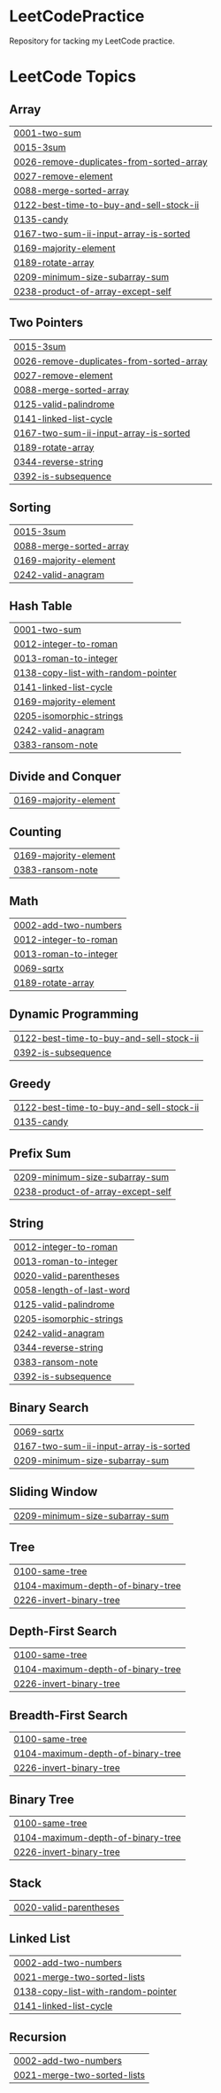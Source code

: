# LeetCodePractice
Repository for tacking my LeetCode practice.

<!---LeetCode Topics Start-->
# LeetCode Topics
## Array
|  |
| ------- |
| [0001-two-sum](https://github.com/EPalmer14/LeetCodePractice/tree/master/0001-two-sum) |
| [0015-3sum](https://github.com/EPalmer14/LeetCodePractice/tree/master/0015-3sum) |
| [0026-remove-duplicates-from-sorted-array](https://github.com/EPalmer14/LeetCodePractice/tree/master/0026-remove-duplicates-from-sorted-array) |
| [0027-remove-element](https://github.com/EPalmer14/LeetCodePractice/tree/master/0027-remove-element) |
| [0088-merge-sorted-array](https://github.com/EPalmer14/LeetCodePractice/tree/master/0088-merge-sorted-array) |
| [0122-best-time-to-buy-and-sell-stock-ii](https://github.com/EPalmer14/LeetCodePractice/tree/master/0122-best-time-to-buy-and-sell-stock-ii) |
| [0135-candy](https://github.com/EPalmer14/LeetCodePractice/tree/master/0135-candy) |
| [0167-two-sum-ii-input-array-is-sorted](https://github.com/EPalmer14/LeetCodePractice/tree/master/0167-two-sum-ii-input-array-is-sorted) |
| [0169-majority-element](https://github.com/EPalmer14/LeetCodePractice/tree/master/0169-majority-element) |
| [0189-rotate-array](https://github.com/EPalmer14/LeetCodePractice/tree/master/0189-rotate-array) |
| [0209-minimum-size-subarray-sum](https://github.com/EPalmer14/LeetCodePractice/tree/master/0209-minimum-size-subarray-sum) |
| [0238-product-of-array-except-self](https://github.com/EPalmer14/LeetCodePractice/tree/master/0238-product-of-array-except-self) |
## Two Pointers
|  |
| ------- |
| [0015-3sum](https://github.com/EPalmer14/LeetCodePractice/tree/master/0015-3sum) |
| [0026-remove-duplicates-from-sorted-array](https://github.com/EPalmer14/LeetCodePractice/tree/master/0026-remove-duplicates-from-sorted-array) |
| [0027-remove-element](https://github.com/EPalmer14/LeetCodePractice/tree/master/0027-remove-element) |
| [0088-merge-sorted-array](https://github.com/EPalmer14/LeetCodePractice/tree/master/0088-merge-sorted-array) |
| [0125-valid-palindrome](https://github.com/EPalmer14/LeetCodePractice/tree/master/0125-valid-palindrome) |
| [0141-linked-list-cycle](https://github.com/EPalmer14/LeetCodePractice/tree/master/0141-linked-list-cycle) |
| [0167-two-sum-ii-input-array-is-sorted](https://github.com/EPalmer14/LeetCodePractice/tree/master/0167-two-sum-ii-input-array-is-sorted) |
| [0189-rotate-array](https://github.com/EPalmer14/LeetCodePractice/tree/master/0189-rotate-array) |
| [0344-reverse-string](https://github.com/EPalmer14/LeetCodePractice/tree/master/0344-reverse-string) |
| [0392-is-subsequence](https://github.com/EPalmer14/LeetCodePractice/tree/master/0392-is-subsequence) |
## Sorting
|  |
| ------- |
| [0015-3sum](https://github.com/EPalmer14/LeetCodePractice/tree/master/0015-3sum) |
| [0088-merge-sorted-array](https://github.com/EPalmer14/LeetCodePractice/tree/master/0088-merge-sorted-array) |
| [0169-majority-element](https://github.com/EPalmer14/LeetCodePractice/tree/master/0169-majority-element) |
| [0242-valid-anagram](https://github.com/EPalmer14/LeetCodePractice/tree/master/0242-valid-anagram) |
## Hash Table
|  |
| ------- |
| [0001-two-sum](https://github.com/EPalmer14/LeetCodePractice/tree/master/0001-two-sum) |
| [0012-integer-to-roman](https://github.com/EPalmer14/LeetCodePractice/tree/master/0012-integer-to-roman) |
| [0013-roman-to-integer](https://github.com/EPalmer14/LeetCodePractice/tree/master/0013-roman-to-integer) |
| [0138-copy-list-with-random-pointer](https://github.com/EPalmer14/LeetCodePractice/tree/master/0138-copy-list-with-random-pointer) |
| [0141-linked-list-cycle](https://github.com/EPalmer14/LeetCodePractice/tree/master/0141-linked-list-cycle) |
| [0169-majority-element](https://github.com/EPalmer14/LeetCodePractice/tree/master/0169-majority-element) |
| [0205-isomorphic-strings](https://github.com/EPalmer14/LeetCodePractice/tree/master/0205-isomorphic-strings) |
| [0242-valid-anagram](https://github.com/EPalmer14/LeetCodePractice/tree/master/0242-valid-anagram) |
| [0383-ransom-note](https://github.com/EPalmer14/LeetCodePractice/tree/master/0383-ransom-note) |
## Divide and Conquer
|  |
| ------- |
| [0169-majority-element](https://github.com/EPalmer14/LeetCodePractice/tree/master/0169-majority-element) |
## Counting
|  |
| ------- |
| [0169-majority-element](https://github.com/EPalmer14/LeetCodePractice/tree/master/0169-majority-element) |
| [0383-ransom-note](https://github.com/EPalmer14/LeetCodePractice/tree/master/0383-ransom-note) |
## Math
|  |
| ------- |
| [0002-add-two-numbers](https://github.com/EPalmer14/LeetCodePractice/tree/master/0002-add-two-numbers) |
| [0012-integer-to-roman](https://github.com/EPalmer14/LeetCodePractice/tree/master/0012-integer-to-roman) |
| [0013-roman-to-integer](https://github.com/EPalmer14/LeetCodePractice/tree/master/0013-roman-to-integer) |
| [0069-sqrtx](https://github.com/EPalmer14/LeetCodePractice/tree/master/0069-sqrtx) |
| [0189-rotate-array](https://github.com/EPalmer14/LeetCodePractice/tree/master/0189-rotate-array) |
## Dynamic Programming
|  |
| ------- |
| [0122-best-time-to-buy-and-sell-stock-ii](https://github.com/EPalmer14/LeetCodePractice/tree/master/0122-best-time-to-buy-and-sell-stock-ii) |
| [0392-is-subsequence](https://github.com/EPalmer14/LeetCodePractice/tree/master/0392-is-subsequence) |
## Greedy
|  |
| ------- |
| [0122-best-time-to-buy-and-sell-stock-ii](https://github.com/EPalmer14/LeetCodePractice/tree/master/0122-best-time-to-buy-and-sell-stock-ii) |
| [0135-candy](https://github.com/EPalmer14/LeetCodePractice/tree/master/0135-candy) |
## Prefix Sum
|  |
| ------- |
| [0209-minimum-size-subarray-sum](https://github.com/EPalmer14/LeetCodePractice/tree/master/0209-minimum-size-subarray-sum) |
| [0238-product-of-array-except-self](https://github.com/EPalmer14/LeetCodePractice/tree/master/0238-product-of-array-except-self) |
## String
|  |
| ------- |
| [0012-integer-to-roman](https://github.com/EPalmer14/LeetCodePractice/tree/master/0012-integer-to-roman) |
| [0013-roman-to-integer](https://github.com/EPalmer14/LeetCodePractice/tree/master/0013-roman-to-integer) |
| [0020-valid-parentheses](https://github.com/EPalmer14/LeetCodePractice/tree/master/0020-valid-parentheses) |
| [0058-length-of-last-word](https://github.com/EPalmer14/LeetCodePractice/tree/master/0058-length-of-last-word) |
| [0125-valid-palindrome](https://github.com/EPalmer14/LeetCodePractice/tree/master/0125-valid-palindrome) |
| [0205-isomorphic-strings](https://github.com/EPalmer14/LeetCodePractice/tree/master/0205-isomorphic-strings) |
| [0242-valid-anagram](https://github.com/EPalmer14/LeetCodePractice/tree/master/0242-valid-anagram) |
| [0344-reverse-string](https://github.com/EPalmer14/LeetCodePractice/tree/master/0344-reverse-string) |
| [0383-ransom-note](https://github.com/EPalmer14/LeetCodePractice/tree/master/0383-ransom-note) |
| [0392-is-subsequence](https://github.com/EPalmer14/LeetCodePractice/tree/master/0392-is-subsequence) |
## Binary Search
|  |
| ------- |
| [0069-sqrtx](https://github.com/EPalmer14/LeetCodePractice/tree/master/0069-sqrtx) |
| [0167-two-sum-ii-input-array-is-sorted](https://github.com/EPalmer14/LeetCodePractice/tree/master/0167-two-sum-ii-input-array-is-sorted) |
| [0209-minimum-size-subarray-sum](https://github.com/EPalmer14/LeetCodePractice/tree/master/0209-minimum-size-subarray-sum) |
## Sliding Window
|  |
| ------- |
| [0209-minimum-size-subarray-sum](https://github.com/EPalmer14/LeetCodePractice/tree/master/0209-minimum-size-subarray-sum) |
## Tree
|  |
| ------- |
| [0100-same-tree](https://github.com/EPalmer14/LeetCodePractice/tree/master/0100-same-tree) |
| [0104-maximum-depth-of-binary-tree](https://github.com/EPalmer14/LeetCodePractice/tree/master/0104-maximum-depth-of-binary-tree) |
| [0226-invert-binary-tree](https://github.com/EPalmer14/LeetCodePractice/tree/master/0226-invert-binary-tree) |
## Depth-First Search
|  |
| ------- |
| [0100-same-tree](https://github.com/EPalmer14/LeetCodePractice/tree/master/0100-same-tree) |
| [0104-maximum-depth-of-binary-tree](https://github.com/EPalmer14/LeetCodePractice/tree/master/0104-maximum-depth-of-binary-tree) |
| [0226-invert-binary-tree](https://github.com/EPalmer14/LeetCodePractice/tree/master/0226-invert-binary-tree) |
## Breadth-First Search
|  |
| ------- |
| [0100-same-tree](https://github.com/EPalmer14/LeetCodePractice/tree/master/0100-same-tree) |
| [0104-maximum-depth-of-binary-tree](https://github.com/EPalmer14/LeetCodePractice/tree/master/0104-maximum-depth-of-binary-tree) |
| [0226-invert-binary-tree](https://github.com/EPalmer14/LeetCodePractice/tree/master/0226-invert-binary-tree) |
## Binary Tree
|  |
| ------- |
| [0100-same-tree](https://github.com/EPalmer14/LeetCodePractice/tree/master/0100-same-tree) |
| [0104-maximum-depth-of-binary-tree](https://github.com/EPalmer14/LeetCodePractice/tree/master/0104-maximum-depth-of-binary-tree) |
| [0226-invert-binary-tree](https://github.com/EPalmer14/LeetCodePractice/tree/master/0226-invert-binary-tree) |
## Stack
|  |
| ------- |
| [0020-valid-parentheses](https://github.com/EPalmer14/LeetCodePractice/tree/master/0020-valid-parentheses) |
## Linked List
|  |
| ------- |
| [0002-add-two-numbers](https://github.com/EPalmer14/LeetCodePractice/tree/master/0002-add-two-numbers) |
| [0021-merge-two-sorted-lists](https://github.com/EPalmer14/LeetCodePractice/tree/master/0021-merge-two-sorted-lists) |
| [0138-copy-list-with-random-pointer](https://github.com/EPalmer14/LeetCodePractice/tree/master/0138-copy-list-with-random-pointer) |
| [0141-linked-list-cycle](https://github.com/EPalmer14/LeetCodePractice/tree/master/0141-linked-list-cycle) |
## Recursion
|  |
| ------- |
| [0002-add-two-numbers](https://github.com/EPalmer14/LeetCodePractice/tree/master/0002-add-two-numbers) |
| [0021-merge-two-sorted-lists](https://github.com/EPalmer14/LeetCodePractice/tree/master/0021-merge-two-sorted-lists) |
<!---LeetCode Topics End-->
